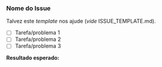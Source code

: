 ### Nome do Issue
Talvez este *template* nos ajude (*vide* ISSUE_TEMPLATE.md).
- [ ] Tarefa/problema 1
- [ ] Tarefa/problema 2
- [ ] Tarefa/problema 3

**Resultado esperado:** 